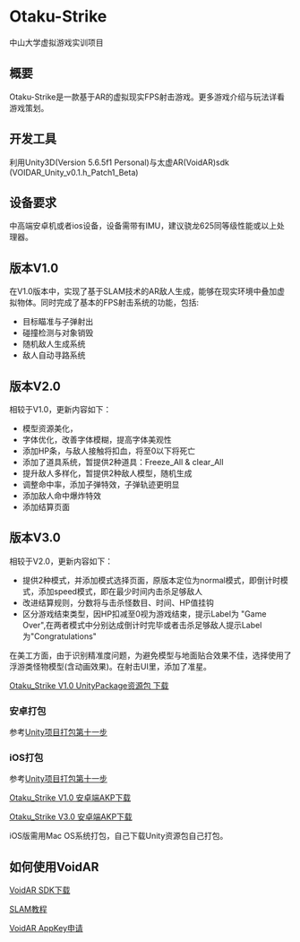 # Otaku-Strike
中山大学虚拟游戏实训项目

## 概要
Otaku-Strike是一款基于AR的虚拟现实FPS射击游戏。更多游戏介绍与玩法详看游戏策划。

## 开发工具
利用Unity3D(Version 5.6.5f1 Personal)与太虚AR(VoidAR)sdk (VOIDAR_Unity_v0.1.h_Patch1_Beta)

## 设备要求
中高端安卓机或者ios设备，设备需带有IMU，建议骁龙625同等级性能或以上处理器。

## 版本V1.0
在V1.0版本中，实现了基于SLAM技术的AR敌人生成，能够在现实环境中叠加虚拟物体。同时完成了基本的FPS射击系统的功能，包括:
* 目标瞄准与子弹射出
* 碰撞检测与对象销毁
* 随机敌人生成系统
* 敌人自动寻路系统
## 版本V2.0
相较于V1.0，更新内容如下：
* 模型资源美化，
* 字体优化，改善字体模糊，提高字体美观性
* 添加HP条，与敌人接触将扣血，将至0以下将死亡
* 添加了道具系统，暂提供2种道具：Freeze_All & clear_All
* 提升敌人多样化，暂提供2种敌人模型，随机生成
* 调整命中率，添加子弹特效，子弹轨迹更明显
* 添加敌人命中爆炸特效
* 添加结算页面
## 版本V3.0
相较于V2.0，更新内容如下：
* 提供2种模式，并添加模式选择页面，原版本定位为normal模式，即倒计时模式，添加speed模式，即在最少时间内击杀足够敌人
* 改进结算规则，分数将与击杀怪数目、时间、HP值挂钩
* 区分游戏结束类型，因HP扣减至0视为游戏结束，提示Label为 "Game Over",在两者模式中分别达成倒计时完毕或者击杀足够敌人提示Label为"Congratulations"

在美工方面，由于识别精准度问题，为避免模型与地面贴合效果不佳，选择使用了浮游类怪物模型(含动画效果)。在射击UI里，添加了准星。

[Otaku_Strike V1.0 UnityPackage资源包 下载](https://pan.baidu.com/s/1PuSSEEZ8qDYLFB7vlMQs-A)
### 安卓打包
参考[Unity项目打包第十一步](https://jingyan.baidu.com/article/6525d4b17e0254ac7d2e9414.html)

### iOS打包
参考[Unity项目打包第十一步](https://jingyan.baidu.com/article/6525d4b17e0254ac7d2e9414.html)

[Otaku_Strike V1.0 安卓端AKP下载](https://pan.baidu.com/s/1VwWxtDj1C458oJl6jyUfKQ)

[Otaku_Strike V3.0 安卓端AKP下载](https://github.com/TrainingOrg8/Otaku-Strike/blob/master/Otaku_StrikeV3.0.apk)

iOS版需用Mac OS系统打包，自己下载Unity资源包自己打包。



## 如何使用VoidAR
[VoidAR SDK下载](https://www.voidar.net/downloads.php)

[SLAM教程](https://jingyan.baidu.com/article/6525d4b17e0254ac7d2e9414.html)

[VoidAR 	AppKey申请](https://cloud.voidar.net/)
